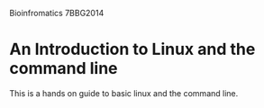 Bioinfromatics 7BBG2014

# An Introduction to Linux and the command line

This is a hands on guide to basic linux and the command line.